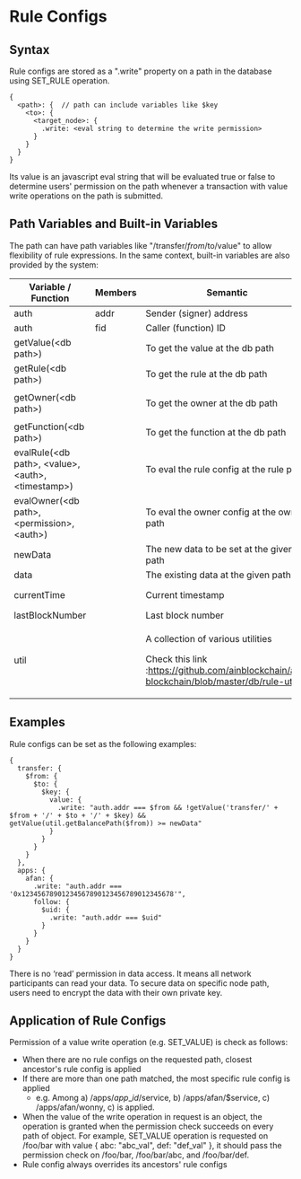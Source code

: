 # Rule Configs

## Syntax

Rule configs are stored as a ".write" property on a path in the database using SET\_RULE operation.&#x20;

```
{
  <path>: {  // path can include variables like $key
    <to>: {
      <target_node>: {
        .write: <eval string to determine the write permission>
      }
    }
  }
}
```

Its value is an javascript eval string that will be evaluated true or false to determine users' permission on the path whenever a transaction with value write operations on the path is submitted.&#x20;

## Path Variables and Built-in Variables

The path can have path variables like "/transfer/$from/$to/value" to allow flexibility of rule expressions. In the same context, built-in variables are also provided by the system:

| Variable / Function                                   | Members | Semantic                                                                                                                                                                                                                              | Example                                                               | API Version |
| ----------------------------------------------------- | ------- | ------------------------------------------------------------------------------------------------------------------------------------------------------------------------------------------------------------------------------------- | --------------------------------------------------------------------- | ----------- |
| auth                                                  | addr    | Sender (signer) address                                                                                                                                                                                                               | auth.addr === '$uid'                                                  | 1.0         |
| auth                                                  | fid     | Caller (function) ID                                                                                                                                                                                                                  | auth.fid === '\_transfer'                                             | 1.0         |
| getValue(\<db path>)                                  |         | To get the value at the db path                                                                                                                                                                                                       | getValue('/accounts/' + $user\_addr + '/balance') >= 0                | 1.0         |
| getRule(\<db path>)                                   |         | To get the rule at the db path                                                                                                                                                                                                        | getRule('/apps/test\_app')                                            | 1.0         |
| getOwner(\<db path>)                                  |         | To get the owner at the db path                                                                                                                                                                                                       | <p>getOwner('/apps/test_app')</p><p></p>                              | 1.0         |
| getFunction(\<db path>)                               |         | To get the function at the db path                                                                                                                                                                                                    | getFunction('/apps/test\_app')                                        | 1.0         |
| evalRule(\<db path>, \<value>, \<auth>, \<timestamp>) |         | To eval the rule config at the rule path                                                                                                                                                                                              | evalRule('/apps/test\_app/posts/1', 'hello world', auth, currentTime) | 1.0         |
| evalOwner(\<db path>, \<permission>, \<auth>)         |         | To eval the owner config at the owner path                                                                                                                                                                                            | evalOwner('/apps/test\_app/posts/1', 'write\_owner', auth)            | 1.0         |
| newData                                               |         | The new data to be set at the given path                                                                                                                                                                                              | getValue('/accounts/' + $user\_addr + '/balance') >= newData          | 1.0         |
| data                                                  |         | The existing data at the given path                                                                                                                                                                                                   | data !== null                                                         | 1.0         |
| currentTime                                           |         | Current timestamp                                                                                                                                                                                                                     | currentTime <= $time + 24 \* 60 \* 60                                 | 1.0         |
| lastBlockNumber                                       |         | Last block number                                                                                                                                                                                                                     | lastBlockNumber > 10000                                               | 1.0         |
| util                                                  |         | <p>A collection of various utilities</p><p>Check this link :<a href="https://github.com/ainblockchain/ain-blockchain/blob/master/db/rule-util.js">https://github.com/ainblockchain/ain-blockchain/blob/master/db/rule-util.js</a></p> | util.isString(newData)                                                |             |

## Examples

Rule configs can be set as the following examples:

```
{
  transfer: {
    $from: {
      $to: {
        $key: {
          value: {
            .write: "auth.addr === $from && !getValue('transfer/' + $from + '/' + $to + '/' + $key) && getValue(util.getBalancePath($from)) >= newData"
          }
        }
      }
    }
  },
  apps: {
    afan: {
      .write: "auth.addr === '0x12345678901234567890123456789012345678'",
      follow: {
        $uid: {
          .write: "auth.addr === $uid"
        }
      }
    }
  }
}
```

There is no ‘read’ permission in data access. It means all network participants can read your data. To secure data on specific node path, users need to encrypt the data with their own private key.

## Application of Rule Configs

Permission of a value write operation (e.g. SET\_VALUE) is check as follows:

* When there are no rule configs on the requested path, closest ancestor's rule config is applied
* If there are more than one path matched, the most specific rule config is applied
  * e.g. Among a) /apps/$app\_id/$service, b) /apps/afan/$service, c) /apps/afan/wonny, c) is applied.
* When the value of the write operation in request is an object, the operation is granted when the permission check succeeds on every path of object. For example, SET\_VALUE operation is requested on /foo/bar with value { abc: "abc\_val", def: "def\_val" }, it should pass the permission check on /foo/bar, /foo/bar/abc, and /foo/bar/def.
* Rule config always overrides its ancestors' rule configs
